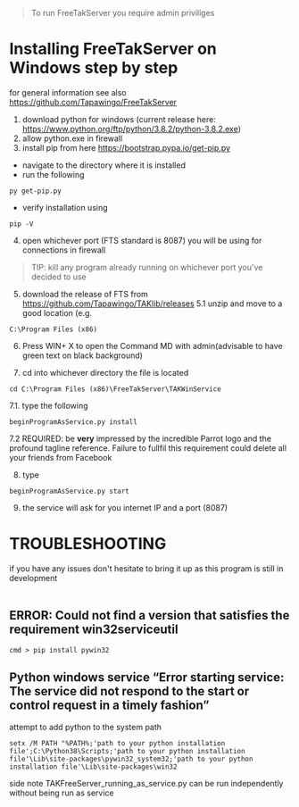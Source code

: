 > To run FreeTakServer you require admin priviliges

# Installing FreeTakServer on Windows step by step

for general information see also 
https://github.com/Tapawingo/FreeTakServer

1. download python for windows 
 (current release  here:  https://www.python.org/ftp/python/3.8.2/python-3.8.2.exe)
2. allow python.exe in firewall
3. install pip from here https://bootstrap.pypa.io/get-pip.py
  * navigate to the directory where it is installed
  * run the following 
  ```
  py get-pip.py
  ```
  * verify installation using 
   ```
  pip -V
   ```
4. open whichever port (FTS standard is 8087) you will be using for connections in firewall
 > TIP: kill any program already running on whichever port you've decided to use

5. download the release of FTS from https://github.com/Tapawingo/TAKlib/releases
 5.1 unzip and move to a good location (e.g. 
 ```
 C:\Program Files (x86)
 ```
6.   Press WIN+ X to open the  Command MD with admin(advisable to have green text on black background)

7. cd into whichever directory the file is located 
 ```
 cd C:\Program Files (x86)\FreeTakServer\TAKWinService
 ```

7.1. type the following 
```
beginProgramAsService.py install
```
7.2 REQUIRED: be **very** impressed by the incredible Parrot logo and the profound tagline reference. Failure to fullfil this requirement could delete all your friends from Facebook

8. type 
```
beginProgramAsService.py start
```
9. the service will ask for you internet IP  and a port (8087)

# TROUBLESHOOTING

if you have any issues don't hesitate to bring it up as this program is still in development
<br><br>

## ERROR: Could not find a version that satisfies the requirement win32serviceutil
```
cmd > pip install pywin32
```
## Python windows service “Error starting service: The service did not respond to the start or control request in a timely fashion”
attempt to add python to the system path
```
setx /M PATH "%PATH%;'path to your python installation file';C:\Python38\Scripts;'path to your python installation file'\Lib\site-packages\pywin32_system32;'path to your python installation file'\Lib\site-packages\win32
```
>
side note TAKFreeServer_running_as_service.py can be run independently without being run as service 
